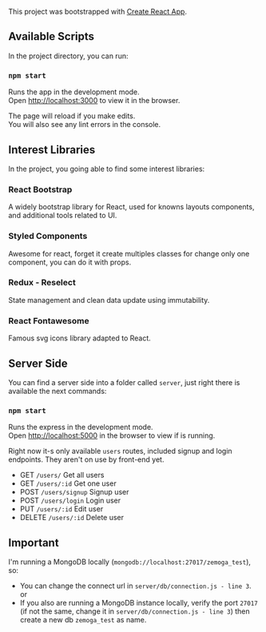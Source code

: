 This project was bootstrapped with [Create React App](https://github.com/facebook/create-react-app).

## Available Scripts

In the project directory, you can run:

### `npm start`

Runs the app in the development mode.<br />
Open [http://localhost:3000](http://localhost:3000) to view it in the browser.

The page will reload if you make edits.<br />
You will also see any lint errors in the console.

## Interest Libraries

In the project, you going able to find some interest libraries:

### React Bootstrap

A widely bootstrap library for React, used for knowns layouts components, and additional tools related to UI.

### Styled Components

Awesome for react, forget it create multiples classes for change only one component, you can do it with props.

### Redux - Reselect

State management and clean data update using immutability.

### React Fontawesome

Famous svg icons library adapted to React.

## Server Side

You can find a server side into a folder called `server`, just right there is available the next commands:

### `npm start`

Runs the express in the development mode.<br />
Open [http://localhost:5000](http://localhost:5000) in the browser to view if is running.

Right now it-s only available `users` routes, included signup and login endpoints. They aren't on use by front-end yet.

  - GET `/users/` Get all users
  - GET `/users/:id`  Get one user
  - POST `/users/signup`  Signup user
  - POST `/users/login` Login user
  - PUT `/users/:id`  Edit user
  - DELETE `/users/:id` Delete user

## Important

I'm running a MongoDB locally (`mongodb://localhost:27017/zemoga_test`), so:<br />
 - You can change the connect url in `server/db/connection.js - line 3`.<br />
 or<br />
 - If you also are running a MongoDB instance locally, verify the port `27017` (if not the same, change it in `server/db/connection.js - line 3`) then create a new db `zemoga_test` as name.